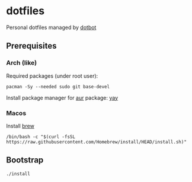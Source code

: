 # dotfiles

Personal dotfiles managed by [dotbot](https://github.com/anishathalye/dotbot)

## Prerequisites
### Arch (like)
Required packages (under root user):
```shell
pacman -Sy --needed sudo git base-devel
```

Install package manager for [aur](https://aur.archlinux.org/) package: [yay](https://github.com/Jguer/yay)

### Macos
Install [brew](https://brew.sh/)
```shell
/bin/bash -c "$(curl -fsSL https://raw.githubusercontent.com/Homebrew/install/HEAD/install.sh)"
```

## Bootstrap
```shell
./install
```


